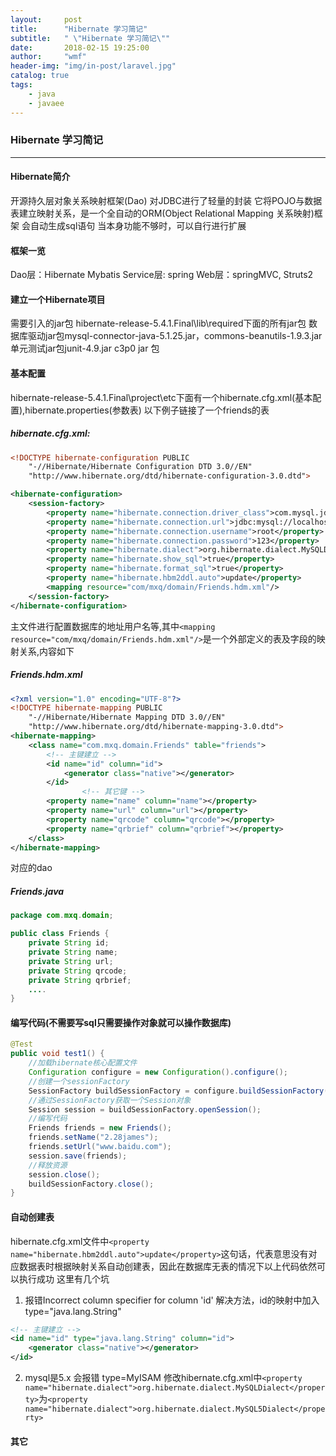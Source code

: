 ```yaml
---
layout:     post
title:      "Hibernate 学习简记"
subtitle:   " \"Hibernate 学习简记\""
date:       2018-02-15 19:25:00
author:     "wmf"
header-img: "img/in-post/laravel.jpg"
catalog: true
tags:
    - java
    - javaee
---
```

### Hibernate 学习简记
***
#### Hibernate简介
开源持久层对象关系映射框架(Dao)
对JDBC进行了轻量的封装
它将POJO与数据表建立映射关系，是一个全自动的ORM(Object Relational Mapping 关系映射)框架
会自动生成sql语句
当本身功能不够时，可以自行进行扩展
#### 框架一览
Dao层：Hibernate Mybatis
Service层: spring
Web层：springMVC, Struts2
#### 建立一个Hibernate项目
需要引入的jar包
hibernate-release-5.4.1.Final\lib\required下面的所有jar包
数据库驱动jar包mysql-connector-java-5.1.25.jar，commons-beanutils-1.9.3.jar
单元测试jar包junit-4.9.jar
c3p0 jar 包
#### 基本配置
hibernate-release-5.4.1.Final\project\etc下面有一个hibernate.cfg.xml(基本配置),hibernate.properties(参数表)
以下例子链接了一个friends的表
##### hibernate.cfg.xml:
```xml
<!DOCTYPE hibernate-configuration PUBLIC
	"-//Hibernate/Hibernate Configuration DTD 3.0//EN"
	"http://www.hibernate.org/dtd/hibernate-configuration-3.0.dtd">

<hibernate-configuration>
	<session-factory>
		<property name="hibernate.connection.driver_class">com.mysql.jdbc.Driver</property>
		<property name="hibernate.connection.url">jdbc:mysql://localhost:3306/erm</property>
		<property name="hibernate.connection.username">root</property>
		<property name="hibernate.connection.password">123</property>
		<property name="hibernate.dialect">org.hibernate.dialect.MySQLDialect</property>
		<property name="hibernate.show_sql">true</property>
		<property name="hibernate.format_sql">true</property>
		<property name="hibernate.hbm2ddl.auto">update</property>
		<mapping resource="com/mxq/domain/Friends.hdm.xml"/>
	</session-factory>
</hibernate-configuration>
```
主文件进行配置数据库的地址用户名等,其中```<mapping resource="com/mxq/domain/Friends.hdm.xml"/>```是一个外部定义的表及字段的映射关系,内容如下
##### Friends.hdm.xml
```xml
<?xml version="1.0" encoding="UTF-8"?>
<!DOCTYPE hibernate-mapping PUBLIC 
    "-//Hibernate/Hibernate Mapping DTD 3.0//EN"
    "http://www.hibernate.org/dtd/hibernate-mapping-3.0.dtd">
<hibernate-mapping>
	<class name="com.mxq.domain.Friends" table="friends">
		<!-- 主键建立 -->
		<id name="id" column="id">
			<generator class="native"></generator>
		</id>
                <!-- 其它键 -->
		<property name="name" column="name"></property>
		<property name="url" column="url"></property>
		<property name="qrcode" column="qrcode"></property>
		<property name="qrbrief" column="qrbrief"></property>
	</class>
</hibernate-mapping>
```
对应的dao
##### Friends.java
```java
package com.mxq.domain;

public class Friends {
	private String id;
	private String name;
	private String url;
	private String qrcode;
	private String qrbrief;
	....
}
```
#### 编写代码(不需要写sql只需要操作对象就可以操作数据库)
```java
@Test
public void test1() {
    //加载hibernate核心配置文件
    Configuration configure = new Configuration().configure();
    //创建一个sessionFactory
    SessionFactory buildSessionFactory = configure.buildSessionFactory();
    //通过SessionFactory获取一个Session对象
    Session session = buildSessionFactory.openSession();
    //编写代码
    Friends friends = new Friends();
    friends.setName("2.28james");
    friends.setUrl("www.baidu.com");
    session.save(friends);
    //释放资源
    session.close();
    buildSessionFactory.close();
}
```
#### 自动创建表
hibernate.cfg.xml文件中```<property name="hibernate.hbm2ddl.auto">update</property>```这句话，代表意思没有对应数据表时根据映射关系自动创建表，因此在数据库无表的情况下以上代码依然可以执行成功
这里有几个坑
1. 报错Incorrect column specifier for column 'id'
解决方法，id的映射中加入type="java.lang.String"
```xml
<!-- 主键建立 -->
<id name="id" type="java.lang.String" column="id">
    <generator class="native"></generator>
</id>
```
2. mysql是5.x 会报错 type=MyISAM
修改hibernate.cfg.xml中```<property name="hibernate.dialect">org.hibernate.dialect.MySQLDialect</property>```为```<property name="hibernate.dialect">org.hibernate.dialect.MySQL5Dialect</property>```
#### 其它


